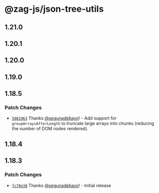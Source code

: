 # @zag-js/json-tree-utils

## 1.21.0

## 1.20.1

## 1.20.0

## 1.19.0

## 1.18.5

### Patch Changes

- [`5881963`](https://github.com/chakra-ui/zag/commit/5881963e9d3fb9303b9a471ddf22d28f552fb2df) Thanks
  [@segunadebayo](https://github.com/segunadebayo)! - Add support for `groupArraysAfterLength` to truncate large arrays
  into chunks (reducing the number of DOM nodes rendered).

## 1.18.4

## 1.18.3

### Patch Changes

- [`fc70e38`](https://github.com/chakra-ui/zag/commit/fc70e385cb31746fd5c03d80b7fc3bff6f12c246) Thanks
  [@segunadebayo](https://github.com/segunadebayo)! - Initial release
